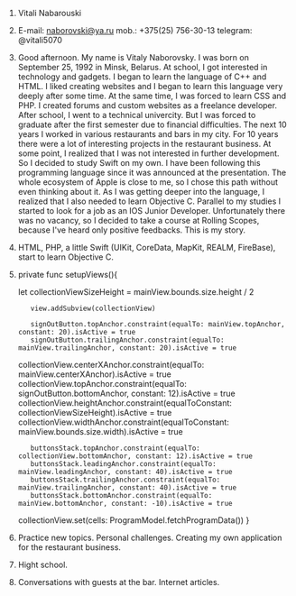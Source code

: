1. Vitali Nabarouski
2. E-mail: naborovski@ya.ru
    mob.: +375(25) 756-30-13
    telegram: @vitali5070
3. Good afternoon. My name is Vitaly Naborovsky. I was born on September 25, 1992 in Minsk, Belarus. 
    At school, I got interested in technology and gadgets. I began to learn the language of C++ and HTML.
    I liked creating websites and I began to learn this language very deeply after some time. At the same time,
    I was forced to learn CSS and PHP. I created forums and custom websites as a freelance developer. 
        After school, I went to a technical univercity. But I was forced to graduate after the first semester due to financial difficulties. 
        The next 10 years I worked in various restaurants and bars in my city. For 10 years there were a lot of interesting projects in the 
        restaurant business. At some point, I realized that I was not interested in further development. So I decided to study Swift on my own.
        I have been following this programming language since it was announced at the presentation. The whole ecosystem of Apple is close to me,
        so I chose this path without even thinking about it. As I was getting deeper into the language, I realized that I also needed to learn 
        Objective C. Parallel to my studies I started to look for a job as an IOS Junior Developer. Unfortunately there was no vacancy, 
        so I decided to take a course at Rolling Scopes, because I've heard only positive feedbacks. 
      This is my story.
  4. HTML, PHP, a little Swift (UIKit, CoreData, MapKit, REALM, FireBase), start to learn Objective C.
  5. private func setupViews(){
            
        let collectionViewSizeHeight = mainView.bounds.size.height / 2
            
            view.addSubview(collectionView)
            
            signOutButton.topAnchor.constraint(equalTo: mainView.topAnchor, constant: 20).isActive = true
            signOutButton.trailingAnchor.constraint(equalTo: mainView.trailingAnchor, constant: 20).isActive = true
        
        collectionView.centerXAnchor.constraint(equalTo: mainView.centerXAnchor).isActive = true
        collectionView.topAnchor.constraint(equalTo: signOutButton.bottomAnchor, constant: 12).isActive = true
        collectionView.heightAnchor.constraint(equalToConstant: collectionViewSizeHeight).isActive = true
        collectionView.widthAnchor.constraint(equalToConstant: mainView.bounds.size.width).isActive = true
            
            buttonsStack.topAnchor.constraint(equalTo: collectionView.bottomAnchor, constant: 12).isActive = true
            buttonsStack.leadingAnchor.constraint(equalTo: mainView.leadingAnchor, constant: 40).isActive = true
            buttonsStack.trailingAnchor.constraint(equalTo: mainView.trailingAnchor, constant: 40).isActive = true
            buttonsStack.bottomAnchor.constraint(equalTo: mainView.bottomAnchor, constant: -10).isActive = true
        
            
        collectionView.set(cells: ProgramModel.fetchProgramData())
  }

 6. Practice new topics. Personal challenges. Creating my own application for the restaurant business.
 7. Hight school.
 8. Conversations with guests at the bar. Internet articles.
